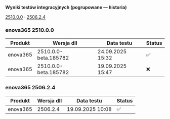 **Wyniki testów integracyjnych (pogrupowane — historia)**

[2510.0.0](#enova365-251000) · [2506.2.4](#enova365-250624)

### enova365 2510.0.0

| Produkt  | Wersja dll           | Data testu       | Status |
|----------|----------------------|------------------|--------|
| enova365 | 2510.0.0-beta.185782 | 24.09.2025 15:32 | ✅      |
| enova365 | 2510.0.0-beta.185782 | 19.09.2025 15:47 | ❌      |

### enova365 2506.2.4

| Produkt  | Wersja dll | Data testu       | Status |
|----------|------------|------------------|--------|
| enova365 | 2506.2.4   | 19.09.2025 10:08 | ✅      |

